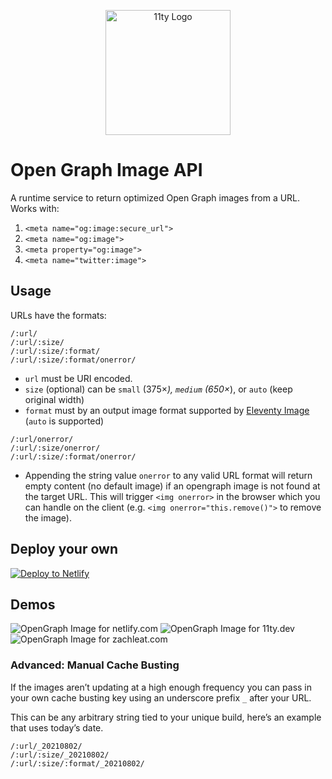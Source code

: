 <p align="center"><img src="https://www.11ty.dev/img/logo-github.svg" width="200" height="200" alt="11ty Logo"></p>

# Open Graph Image API

A runtime service to return optimized Open Graph images from a URL. Works with:

1. `<meta name="og:image:secure_url">`
1. `<meta name="og:image">`
1. `<meta property="og:image">`
1. `<meta name="twitter:image">`

## Usage

URLs have the formats:

```
/:url/
/:url/:size/
/:url/:size/:format/
/:url/:size/:format/onerror/
```

* `url` must be URI encoded.
* `size` (optional) can be `small` (375×_), `medium` (650×_), or `auto` (keep original width)
* `format` must by an output image format supported by [Eleventy Image](https://www.11ty.dev/docs/plugins/image/) (`auto` is supported)

```
/:url/onerror/
/:url/:size/onerror/
/:url/:size/:format/onerror/
```

* Appending the string value `onerror` to any valid URL format will return empty content (no default image) if an opengraph image is not found at the target URL. This will trigger `<img onerror>` in the browser which you can handle on the client (e.g. `<img onerror="this.remove()">` to remove the image).

## Deploy your own

<a href="https://app.netlify.com/start/deploy?repository=https://github.com/11ty/api-opengraph-image"><img src="https://www.netlify.com/img/deploy/button.svg" alt="Deploy to Netlify"></a>

## Demos

<img src="https://v1.opengraph.11ty.dev/https%3A%2F%2Fwww.netlify.com/small/" alt="OpenGraph Image for netlify.com">

<img src="https://v1.opengraph.11ty.dev/https%3A%2F%2Fwww.11ty.dev/small/" alt="OpenGraph Image for 11ty.dev">

<img src="https://v1.opengraph.11ty.dev/https%3A%2F%2Fwww.zachleat.com/small/" alt="OpenGraph Image for zachleat.com">

### Advanced: Manual Cache Busting

If the images aren’t updating at a high enough frequency you can pass in your own cache busting key using an underscore prefix `_` after your URL.

This can be any arbitrary string tied to your unique build, here’s an example that uses today’s date.

```
/:url/_20210802/
/:url/:size/_20210802/
/:url/:size/:format/_20210802/
```
